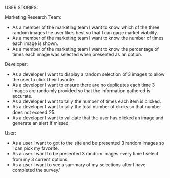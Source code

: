 USER STORIES:

Marketing Research Team:

  - As a member of the marketing team I want to know which of the three random images the user likes best so that I can gage market viability.
  - As a member of the marketing team I want to know the number of times each image is shown.
  - As a member of the marketing team I want to know the percentage of times each image was selected when presented as an option.

Developer:

  - As a developer I want to display a random selection of 3 images to allow the user to click their favorite.
  - As a developer I want to ensure there are no duplicates each time 3 images are randomly provided so that the information gathered is accurate.
  - As a developer I want to tally the number of times each item is clicked.
  - As a developer I want to tally the total number of clicks so that number does not exceed 25.
  - As a developer I want to validate that the user has clicked an image and generate an alert if missed.

User:

  - As a user I want to got to the site and be presented 3 random images so I can pick my favorite.
  - As a user I want to be presented 3 random images every time I select from my 3 current options.
  - As a user I want to see a summary of my selections after I have completed the survey.'